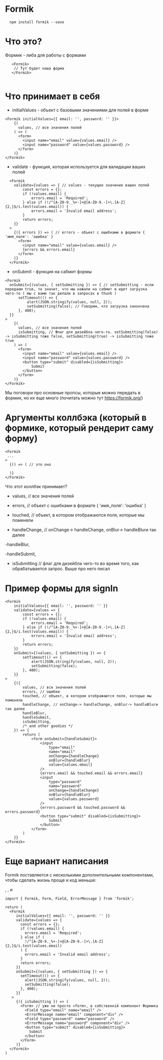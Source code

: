# Formik

```
  npm install formik --save

```

# Что это?

Формик - либа для работы с формами

```
   <Formik>
    // Тут будет наша форма
   </Formik>
  
```

# Что принимает в себя <Formik>
  
- initialValues - объект с базовыми значениями для полей в форме

```
<Formik initialValues={{ email: '', password: '' }}>
    {(
      values, // все значения полей
    ) => (
      <form>
        <input name="email" value={values.email} />
        <input name="password" value={values.password} />
      </form>
    )}
</Formik>

```

- validate - функция, которая используется для валидации ваших полей

```
  <Formik
    validate={values => { // values - текущее значение ваших полей
        const errors = {};
        if (!values.email) {
            errors.email = 'Required';
        } else if (!/^[A-Z0-9._%+-]+@[A-Z0-9.-]+\.[A-Z]{2,}$/i.test(values.email)) {
            errors.email = 'Invalid email address';
        }
        return errors;
    }}
  >
    {({ errors }) => ( // errors - объект с ошибками в формате { 'имя_поля': 'ошибка' }
      <form>
        <input name="email" value={values.email} />
        {errors && errors.email}
      </form>
    )}
  </Formik>

```

- onSubmit - функция на сабмит формы

```
<Formik
  onSubmit={(values, { setSubmitting }) => { // setSubmitting - если передаем true, то значит, что мы нажали на сабмит и идет загрузка чего-то ( мы с вами так делали в запросах в thunk )
      setTimeout(() => {
          alert(JSON.stringify(values, null, 2));
          setSubmitting(false); // Говорим, что загрузка закончена
      }, 400);
  }}
>
    {(
      values, // все значения полей
      isSubmitting, // Флаг для дизейбла чего-то. setSubmitting(false) -> isSubmitting тоже false, setSubmitting(true) -> isSubmitting тоже true
    ) => (
      <form>
        <input name="email" value={values.email} />
        <input name="password" value={values.password} />
        <button type="submit" disabled={isSubmitting}>
            Submit
        </button>
      </form>
    )}
</Formik>

```

Мы поговори про основные пропсы, которые можно передать в формик, но их еще много (почитать можно тут https://formik.org/)

# Аргументы коллбэка (который в формике, который рендерит саму форму)

```
<Formik
 ...
>
  {() => ( // это оно
  
  )}
</Formik>

```

Что этот коллбэк принимает?

- values, // все значения полей

- errors, // объект с ошибками в формате { 'имя_поля': 'ошибка' }

- touched, // объект, в котором отображаются поля, которые мы поменяли

- handleChange, // onChange-> handleChange, onBlur-> handleBlurи так далее

-handleBlur,

-handleSubmit,

- isSubmitting // флаг для дизейбла чего-то во время того, как обрабатывается запрос. Выше про него писал

# Пример формы для signIn

```
<Formik
    initialValues={{ email: '', password: '' }}
    validate={values => {
        const errors = {};
        if (!values.email) {
            errors.email = 'Required';
        } else if (!/^[A-Z0-9._%+-]+@[A-Z0-9.-]+\.[A-Z]{2,}$/i.test(values.email)) {
            errors.email = 'Invalid email address';
        }
        return errors;
    }}
    onSubmit={(values, { setSubmitting }) => {
        setTimeout(() => {
            alert(JSON.stringify(values, null, 2));
            setSubmitting(false);
        }, 400);
    }}
>
    {({
        values, // все значения полей
        errors, // ошибки 
        touched, // объект, в котором отображаются поля, которые мы поменяли
        handleChange, // onChange-> handleChange, onBlur-> handleBlurи так далее
        handleBlur,
        handleSubmit,
        isSubmitting,
        /* and other goodies */
    }) => {
        return (
            <form onSubmit={handleSubmit}>
                <input
                    type="email"
                    name="email"
                    onChange={handleChange}
                    onBlur={handleBlur}
                    value={values.email}
                />
                {errors.email && touched.email && errors.email}
                <input
                    type="password"
                    name="password"
                    onChange={handleChange}
                    onBlur={handleBlur}
                    value={values.password}
                />
                {errors.password && touched.password && errors.password}
                <button type="submit" disabled={isSubmitting}>
                    Submit
                </button>
            </form>
        )
    }}
</Formik>

```

# Еще вариант написания

Formik поставляется с несколькими дополнительными компонентами, чтобы сделать жизнь проще и код меньше: <Form />, <Field />, и <ErrorMessage />

```
import { Formik, Form, Field, ErrorMessage } from 'formik';

return (
  <Formik
     initialValues={{ email: '', password: '' }}
     validate={values => {
       const errors = {};
       if (!values.email) {
         errors.email = 'Required';
       } else if (
         !/^[A-Z0-9._%+-]+@[A-Z0-9.-]+\.[A-Z]{2,}$/i.test(values.email)
       ) {
         errors.email = 'Invalid email address';
       }
       return errors;
     }}
     onSubmit={(values, { setSubmitting }) => {
       setTimeout(() => {
         alert(JSON.stringify(values, null, 2));
         setSubmitting(false);
       }, 400);
     }}
   >
     {({ isSubmitting }) => (
       <Form> // уже не просто <form>, в собственній компонент Формика
         <Field type="email" name="email" />
         <ErrorMessage name="email" component="div" />
         <Field type="password" name="password" />
         <ErrorMessage name="password" component="div" />
         <button type="submit" disabled={isSubmitting}>
           Submit
         </button>
       </Form>
     )}
  </Formik> 
)

```


